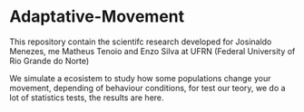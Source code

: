 # Adaptative-Movement
This repository contain the scientifc research developed for Josinaldo Menezes, me Matheus Tenoio and Enzo Silva at UFRN (Federal University of Rio Grande do Norte)

We simulate a ecosistem to study how some populations change your movement, depending of behaviour conditions, for test our teory, we do a lot of statistics tests, the results are here. 
